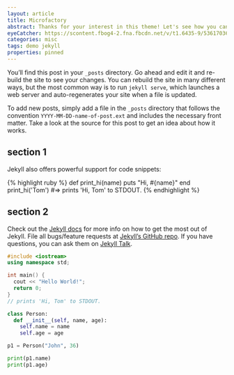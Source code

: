 ```yaml
---
layout: article
title: Microfactory
abstract: Thanks for your interest in this theme! Let's see how you can build an awesome website with Jekyll and Antarctica……
eyeCatcher: https://scontent.fbog4-2.fna.fbcdn.net/v/t1.6435-9/53617036_2415818098429671_2803892424789721088_n.jpg?_nc_cat=103&ccb=1-7&_nc_sid=e3f864&_nc_ohc=4s7q6OSx_CUAX9sa5Og&_nc_pt=1&_nc_ht=scontent.fbog4-2.fna&oh=00_AT8gte0VdDx85p42dPmYytA4o0nZK8JV3MT3w7KqjLSn-A&oe=6338F847
categories: misc
tags: demo jekyll
properties: pinned
---
```


You’ll find this post in your `_posts` directory. Go ahead and edit it and re-build the site to see your changes. You can rebuild the site in many different ways, but the most common way is to run `jekyll serve`, which launches a web server and auto-regenerates your site when a file is updated.

To add new posts, simply add a file in the `_posts` directory that follows the convention `YYYY-MM-DD-name-of-post.ext` and includes the necessary front matter. Take a look at the source for this post to get an idea about how it works.

## section 1

Jekyll also offers powerful support for code snippets:

{% highlight ruby %}
def print_hi(name)
puts "Hi, #{name}"
end
print_hi('Tom')
#=> prints 'Hi, Tom' to STDOUT.
{% endhighlight %}

## section 2

Check out the [Jekyll docs][jekyll-docs] for more info on how to get the most out of Jekyll. File all bugs/feature requests at [Jekyll’s GitHub repo][jekyll-gh]. If you have questions, you can ask them on [Jekyll Talk][jekyll-talk].

[jekyll-docs]: https://jekyllrb.com/docs/home
[jekyll-gh]: https://github.com/jekyll/jekyll
[jekyll-talk]: https://talk.jekyllrb.com/


```cpp
#include <iostream>
using namespace std;

int main() {
  cout << "Hello World!";
  return 0;
}
// prints 'Hi, Tom' to STDOUT.
```

```python
class Person:
  def __init__(self, name, age):
    self.name = name
    self.age = age

p1 = Person("John", 36)

print(p1.name)
print(p1.age)
```
